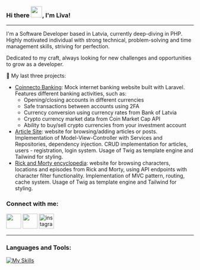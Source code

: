 ### Hi there <img src="https://raw.githubusercontent.com/MartinHeinz/MartinHeinz/master/wave.gif" width="30px">, I'm Līva!

---

I'm a Software Developer based in Latvia, currently deep-diving in PHP. Highly motivated individual with strong technical, problem-solving and time management skills, striving for perfection.

Dedicated to my craft, always looking for new challenges and opportunities to grow as a developer. 

🔭 My last three projects: 
  <ul>
    <li><a href="https://github.com/liivaq/Coinnecto_Banking">Coinnecto Banking</a>: Mock internet banking website built with Laravel.
      Features different banking activities, such as:
      <ul>
        <li>Opening/closing accounts in different currencies</li>
        <li>Safe transactions between accounts using 2FA</li>
        <li>Currency conversion using currency rates from Bank of Latvia</li>
        <li>Crypto currency market data from Coin Market Cap API</li>
        <li>Ability to buy/sell crypto currencies from your investment account</li>
      </ul>
    </li>

   <li><a href="https://github.com/liivaq/News_Feed">Article Site</a>: website for browsing/adding articles or posts. Implementation of Model-View-Controller with Services and Repositories, dependency injection. CRUD implementation for articles, users - registration, login system. Usage of Twig as template engine and Tailwind for styling. </li>
   
  <li><a href="https://github.com/liivaq/Rick-and-Morty"”>Rick and Morty encyclopedia</a>: website for browsing characters, locations and episodes from Rick and Morty, using API endpoints with character filter functionality. Implementation of MVC pattern, routing, cache system. Usage of Twig as template engine and Tailwind for styling.  </li>
    </ul>
  

<h3 align="left">Connect with me:</h3>
<p align="left">
  
 <a href="https://www.linkedin.com/in/liva-kusina/"> <img height="40" src="https://github.com/wappalyzer/wappalyzer/blob/master/src/drivers/webextension/images/icons/Linkedin.svg"></a>
<a href="mailto:liiva.kusina@gmail.com"> <img height="40" src="https://brandeps.com/logo-download/G/Gmail-logo-vector-01.svg"></a>
<a href="https://instagram.com/liiva.q"> <img src="https://raw.githubusercontent.com/rahuldkjain/github-profile-readme-generator/master/src/images/icons/Social/instagram.svg" alt="instagram" height="40" /></a>
</p>

---
<h3 align="left">Languages and Tools:</h3>

[![My Skills](https://skillicons.dev/icons?i=php,laravel,mysql,js,ts,html,css,vue,tailwind,git)]((https://skillicons.dev))
